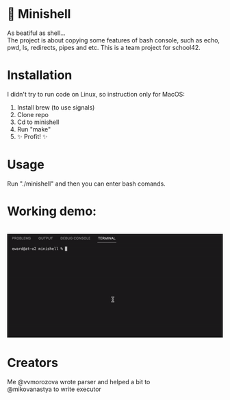 # 🐚 Minishell
As beatiful as shell...
</br>
The project is about copying some features of bash console, such as echo, pwd, ls, redirects, pipes and etc. This is a team project for school42. 

# Installation
I didn't try to run code on Linux, so instruction only for MacOS:
</br>
1. Install brew (to use signals)
2. Clone repo
3. Cd to minishell
4. Run "make"
5. ✨ Profit! ✨
# Usage
Run "./minishell" and then you can enter bash comands.
</br>
# Working demo:
</br>
<img src="./pics/how_it_works.gif" width="600" alt="demo">

# Creators
Me @vvmorozova wrote parser and helped a bit to 
</br>
@mikovanastya to write executor
